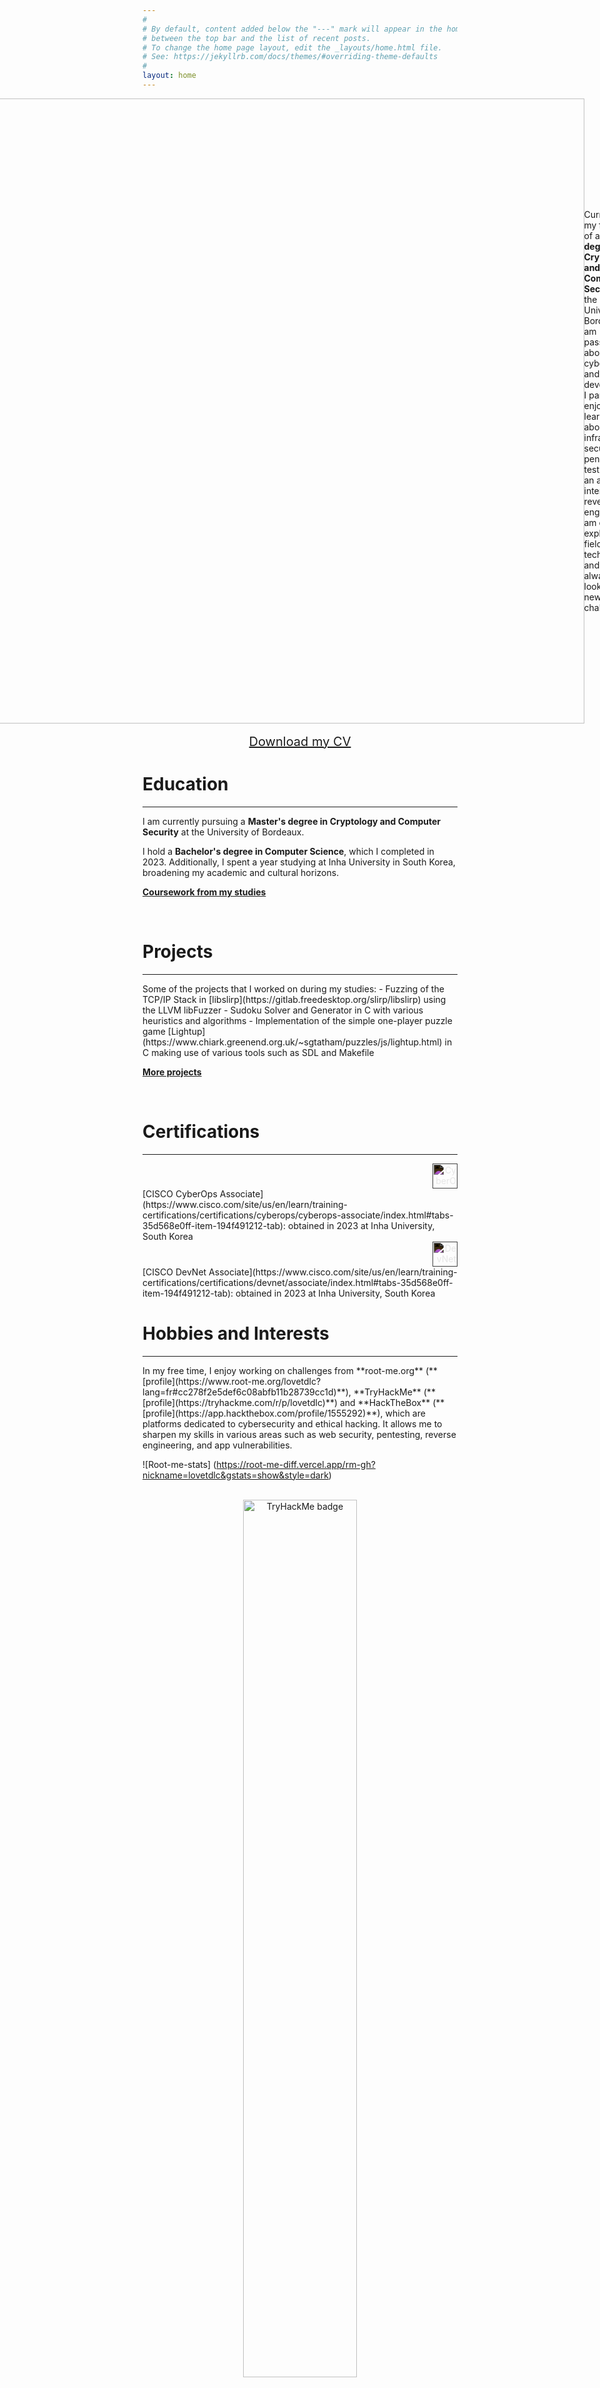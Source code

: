 ```yaml
---
#
# By default, content added below the "---" mark will appear in the home page
# between the top bar and the list of recent posts.
# To change the home page layout, edit the _layouts/home.html file.
# See: https://jekyllrb.com/docs/themes/#overriding-theme-defaults
#
layout: home
---
```


<html>
  <head>
    <title>Pic</title>
  </head>
  <style>
  .container {
  display: flex;
  align-items: center;
  justify-content: center
}

img {
  max-width: 100%;
  max-height:100%;
}

.text {
  font-size: 16px;
  padding-left: 16px;
}
  </style>
  <body>
    <div class="container">
      <div class="image">
        <img src="../images/photo.jpg" width="1000">
      </div>
      <div class="text">
        Currently in my final year of a <b>Master's degree in Cryptology and Computer Security</b> at the University of Bordeaux, I am passionate about cybersecurity and software development. I particularly enjoy learning about web infrastructure security and penetration testing, with an additional interest in reverse engineering. I am open to explore new fields and technologies and am always looking for new challenges. 
      </div>
    </div>
  </body>
</html>

<br/>

<div style="text-align: center;">
  <a href="../files/CV Merle Jean-Charles.pdf" class="button" style="font-size: 20px; padding: 10px 20px;">Download my CV</a>
</div>

# Education
<hr>
I am currently pursuing a <b>Master's degree in Cryptology and Computer Security</b> at the University of Bordeaux.  
  
I hold a <b>Bachelor's degree in Computer Science</b>, which I completed in 2023. Additionally, I spent a year studying at Inha University in South Korea, broadening my academic and cultural horizons.  
  
[**Coursework from my studies**](../courses/)

<br/>

# Projects
<hr>
Some of the projects that I worked on during my studies:
- Fuzzing of the TCP/IP Stack in [libslirp](https://gitlab.freedesktop.org/slirp/libslirp) using the LLVM libFuzzer
- Sudoku Solver and Generator in C with various heuristics and algorithms
- Implementation of the simple one-player puzzle game [Lightup](https://www.chiark.greenend.org.uk/~sgtatham/puzzles/js/lightup.html) in C making use of various tools such as SDL and Makefile  
  
[**More projects**](../projects/)

<br/>

# Certifications
<hr>

<div style="text-align: right;">
    <a href="../files/cyberops.pdf"><img src="../images/pdf.png" alt="CyberOps" width="40" style="filter: invert(1);"/></a>
</div>
[CISCO CyberOps Associate](https://www.cisco.com/site/us/en/learn/training-certifications/certifications/cyberops/cyberops-associate/index.html#tabs-35d568e0ff-item-194f491212-tab): obtained in 2023 at Inha University, South Korea  

<div style="text-align: right;">
    <a href="../files/devnet.pdf"><img src="../images/pdf.png" alt="DevNet" width="40" style="filter: invert(1);"/></a>
</div>
[CISCO DevNet Associate](https://www.cisco.com/site/us/en/learn/training-certifications/certifications/devnet/associate/index.html#tabs-35d568e0ff-item-194f491212-tab): obtained in 2023 at Inha University, South Korea

<br/>

# Hobbies and Interests
<hr>
In my free time, I enjoy working on challenges from **root-me.org** (**[profile](https://www.root-me.org/lovetdlc?lang=fr#cc278f2e5def6c08abfb11b28739cc1d)**), **TryHackMe** (**[profile](https://tryhackme.com/r/p/lovetdlc)**) and **HackTheBox** (**[profile](https://app.hackthebox.com/profile/1555292)**), which are platforms dedicated to cybersecurity and ethical hacking. It allows me to sharpen my skills in various areas such as web security, pentesting, reverse engineering, and app vulnerabilities.

<br/>

![Root-me-stats] (https://root-me-diff.vercel.app/rm-gh?nickname=lovetdlc&gstats=show&style=dark)

<!---
<div style="text-align: center;">
  <img src="https://root-me-diff.vercel.app/rm-gh?nickname=lovetdlc&gstats=show&style=dark" >
</div>
-->

<br/>

<div style="text-align: center;">
  <img src="https://tryhackme-badges.s3.amazonaws.com/lovetdlc.png" alt="TryHackMe badge" width="60%"/>
</div>

<br/>

I also maintain a homelab server where I host various services to manage and secure my personal data:
- **Nextcloud**: for file synchronization and sharing
- **Vaultwarden**: for managing passwords securely
- **Immich**: for backing up and organizing photos
- **Plex**: for streaming multimedia content
- And some more...  
  
This server has helped me learn some skills about system administration, network configuration, and data security, as well as bettering my understanding of tools such as **Docker** and **Nginx Proxy Manager**.

